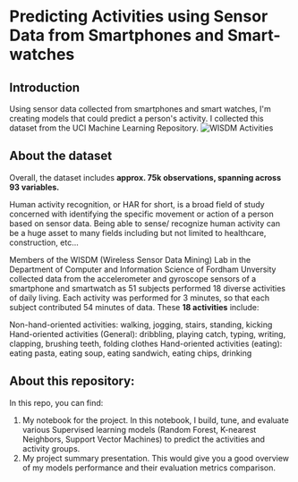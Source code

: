 # Predicting Activities using Sensor Data from Smartphones and Smart-watches

## Introduction
Using sensor data collected from smartphones and smart watches, I'm creating models that could predict a person's activity. I collected this dataset from the UCI Machine Learning Repository.
![WISDM Activities](https://github.com/mnnguyen2/WISDM/blob/master/WISDM%20Activities.png)

## About the dataset

Overall, the dataset includes **approx. 75k observations, spanning across 93 variables.**  

Human activity recognition, or HAR for short, is a broad field of study concerned with identifying the specific movement or action of a person based on sensor data. Being able to sense/ recognize human activity can be a huge asset to many fields including but not limited to healthcare, construction, etc...

Members of the WISDM (Wireless Sensor Data Mining) Lab in the Department of Computer and Information Science of Fordham Unversity collected data from the accelerometer and gyroscope sensors of a smartphone and smartwatch as 51 subjects performed 18 diverse activities of daily living. Each activity was performed for 3 minutes, so that each subject contributed 54 minutes of data. These **18 activities** include:

Non-hand-oriented activities: walking, jogging, stairs, standing, kicking
Hand-oriented activities (General): dribbling, playing catch, typing, writing, clapping, brushing teeth, folding clothes
Hand-oriented activities (eating): eating pasta, eating soup, eating sandwich, eating chips, drinking

## About this repository:

In this repo, you can find:
1. My notebook for the project. In this notebook, I build, tune, and evaluate various Supervised learning models (Random Forest, K-nearest Neighbors, Support Vector Machines) to predict the activities and activity groups. 
2. My project summary presentation. This would give you a good overview of my models performance and their evaluation metrics comparison. 


